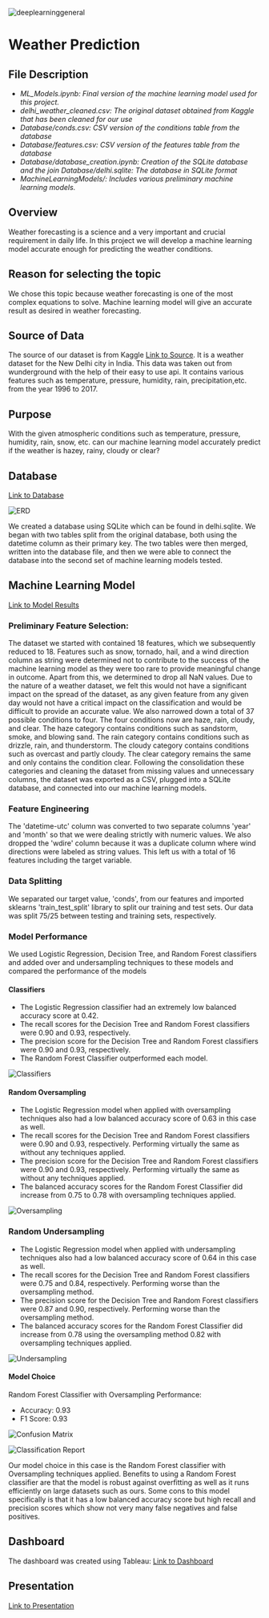 ![deeplearninggeneral](https://user-images.githubusercontent.com/95719819/168449229-3b4df5d7-3ded-4cda-92c4-9c519a8229c9.png)
# Weather Prediction

## File Description
- *ML_Models.ipynb: Final version of the machine learning model used for this project.* 
- *delhi_weather_cleaned.csv: The original dataset obtained from Kaggle that has been cleaned for our use*
- *Database/conds.csv: CSV version of the conditions table from the database*
- *Database/features.csv: CSV version of the features table from the database*
- *Database/database_creation.ipynb: Creation of the SQLite database and the join Database/delhi.sqlite: The database in SQLite format*
- *MachineLearningModels/: Includes various preliminary machine learning models.*

## Overview

Weather forecasting is a science and a very important and crucial requirement in daily life. In this project we will develop a machine learning model accurate enough for predicting the weather conditions.

## Reason for selecting the topic

We chose this topic because weather forecasting is one of the most complex equations to solve. Machine learning model will give an accurate result as desired in weather forecasting.

## Source of Data

The source of our dataset is from Kaggle [Link to Source](https://www.kaggle.com/datasets/mahirkukreja/delhi-weather-data "Link"). It is a weather dataset for the New Delhi city in India. 
This data was taken out from wunderground with the help of their easy to use api. It contains various features such as temperature, pressure, humidity, rain, precipitation,etc. from the year 1996 to 2017.

## Purpose

With the given atmospheric conditions such as temperature, pressure, humidity, rain, snow, etc. can our machine learning model accurately predict if the weather is hazey, rainy, cloudy or clear?

## Database
[Link to Database](https://github.com/rankx034/final-project/tree/main/Database "Link to Database")

![ERD](https://user-images.githubusercontent.com/75644168/172050370-d961992e-2924-4470-9d5f-0e4c33a3ca21.png)

We created a database using SQLite which can be found in delhi.sqlite. We began with two tables split from the original database, both using the datetime column as their primary key. The two tables were then merged, written into the database file, and then we were able to connect the database into the second set of machine learning models tested. 


## Machine Learning Model
[Link to Model Results](https://github.com/rankx034/final-project/blob/main/ML_Models.ipynb "Link to Model Code")

### Preliminary Feature Selection: 
The dataset we started with contained 18 features, which we subsequently reduced to 18. Features such as snow, tornado, hail, and a wind direction column as string were determined not to contribute to the success of the machine learning model as they were too rare to provide meaningful change in outcome. Apart from this, we determined to drop all NaN values. Due to the nature of a weather dataset, we felt this would not have a significant impact on the spread of the dataset, as any given feature from any given day would not have a critical impact on the classification and would be difficult to provide an accurate value. We also narrowed down a total of 37 possible conditions to four. The four conditions now are haze, rain, cloudy, and clear. The haze category contains conditions such as sandstorm, smoke, and blowing sand. The rain category contains conditions such as drizzle, rain, and thunderstorm. The cloudy category contains conditions such as overcast and partly cloudy. The clear category remains the same and only contains the condition clear. Following the consolidation these categories and cleaning the dataset from missing values and unnecessary columns, the dataset was exported as a CSV, plugged into a SQLite database, and connected into our machine learning models.

### Feature Engineering
The 'datetime-utc' column was converted to two separate columns 'year' and 'month' so that we were dealing strictly with numeric values. We also dropped the 'wdire' column because it was a duplicate column where wind directions were labeled as string values. This left us with a total of 16 features including the target variable.

### Data Splitting
We separated our target value, 'conds', from our features and imported sklearns 'train_test_split' library to split our training and test sets. Our data was split 75/25 between testing and training sets, respectively.

### Model Performance

We used Logistic Regression, Decision Tree, and Random Forest classifiers and added over and undersampling techniques to these models and compared the performance of the models

#### Classifiers
- The Logistic Regression classifier had an extremely low balanced accuracy score at 0.42.
- The recall scores for the Decision Tree and Random Forest classifiers were 0.90 and 0.93, respectively.
- The precision score for the Decision Tree and Random Forest classifiers were 0.90 and 0.93, respectively.
- The Random Forest Classifier outperformed each model.

![Classifiers](https://user-images.githubusercontent.com/75644168/170896908-ae426ebd-94fc-4b02-a0e6-ae25c623192b.png)


#### Random Oversampling 
- The Logistic Regression model when applied with oversampling techniques also had a low balanced accuracy score of 0.63 in this case as well.
- The recall scores for the Decision Tree and Random Forest classifiers were 0.90 and 0.93, respectively. Performing virtually the same as without any techniques applied.
- The precision score for the Decision Tree and Random Forest classifiers were 0.90 and 0.93, respectively. Performing virtually the same as without any techniques applied.
- The balanced accuracy scores for the Random Forest Classifier did increase from 0.75 to 0.78 with oversampling techniques applied.

![Oversampling](https://user-images.githubusercontent.com/75644168/170896914-88eef73a-b85d-4ff5-b899-68a9a8c2f3f6.png)


### Random Undersampling
- The Logistic Regression model when applied with undersampling techniques also had a low balanced accuracy score of 0.64 in this case as well.
- The recall scores for the Decision Tree and Random Forest classifiers were 0.75 and 0.84, respectively. Performing worse than the oversampling method.
- The precision score for the Decision Tree and Random Forest classifiers were 0.87 and 0.90, respectively. Performing worse than the oversampling method.
- The balanced accuracy scores for the Random Forest Classifier did increase from 0.78 using the oversampling method 0.82 with oversampling techniques applied.

![Undersampling](https://user-images.githubusercontent.com/75644168/170896930-bbac7c3a-07db-4ee7-888a-d1510c5add47.png)


#### Model Choice

Random Forest Classifier with Oversampling Performance:
- Accuracy: 0.93
- F1 Score: 0.93

![Confusion Matrix](https://user-images.githubusercontent.com/75644168/172050389-672985ed-e5c5-4914-a9f5-2d6d1f023cd4.png)

![Classification Report](https://user-images.githubusercontent.com/75644168/172050400-c768a6a1-c382-475b-8c57-3f23299c641f.png)

Our model choice in this case is the Random Forest classifier with Oversampling techniques applied. Benefits to using a Random Forest classifier are that the model is robust against overfitting as well as it runs efficiently on large datasets such as ours. Some cons to this model specifically is that it has a low balanced accuracy score but high recall and precision scores which show not very many false negatives and false positives.

## Dashboard

The dashboard was created using Tableau: [Link to Dashboard](https://public.tableau.com/app/profile/dan.nyhan/viz/Final_project_dashboard_16541324242110/DelhiWeather_1 "Link to Dashboard")

## Presentation

[Link to Presentation](https://docs.google.com/presentation/d/1KeeU3EgppuTGKXcuOER7i4_vZN0HvCgSK5DiS5jiEsY/edit#slide=id.g12edf083185_0_1 "Link to Presentation")
